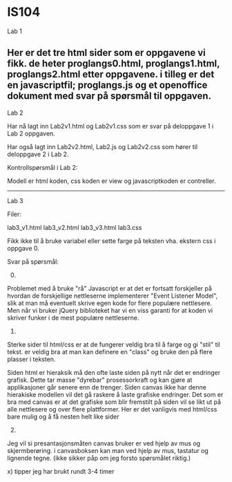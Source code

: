IS104
=====
Lab 1

Her er det tre html sider som er oppgavene vi fikk.
de heter proglangs0.html, proglangs1.html, proglangs2.html etter oppgavene.
i tilleg er det en javascriptfil; proglangs.js og et openoffice dokument med svar på spørsmål til oppgaven.
----------------------------------------------------------------------------------------------------------------
Lab 2

Har nå lagt inn Lab2v1.html og Lab2v1.css som er svar på deloppgave 1 i Lab 2 oppgaven.

Har også lagt inn Lab2v2.html, Lab2.js og Lab2v2.css som hører til deloppgave 2 i Lab 2. 

Kontrollspørsmål i Lab 2:

Modell er html koden, css koden er view og javascriptkoden er contreller. 

-----------------------------------------------------------------------------------------------------------------
Lab 3

Filer:

lab3_v1.html
lab3_v2.html
lab3_v3.html
lab3.css

Fikk ikke til å bruke variabel eller sette farge på teksten vha. ekstern css i oppgave 0.

Svar på spørsmål:

0)
Problemet med å bruke "rå" Javascript er at det er fortsatt forskjeller på hvordan de forskjellige nettleserne 
implementerer "Event Listener Model", slik at man må eventuelt skrive egen kode for flere populære nettlesere.
Men når vi bruker jQuery biblioteket har vi en viss garanti for at koden vi skriver funker i de mest populære nettleserne.

1)
Sterke sider til html/css er at de fungerer veldig bra til å farge og gi "stil" til tekst. 
er veldig bra at man kan definere en "class" og bruke den på flere plasser i teksten.

Siden html er hieraksik må den ofte laste siden på nytt når det er endringer grafisk.
Dette tar masse "dyrebar" prosessorkraft og kan gjøre at applikasjoner går senere enn de trenger.
Siden canvas ikke har denne hierakiske modellen vil det gå raskere å laste grafiske endringer. 
Det som er bra med canvas er at det grafiske som blir fremstilt på siden vil se likt ut 
på alle nettlesere og over flere plattformer. Her er det vanligvis med html/css bare mulig 
og å få nesten helt like sider

2)
Jeg vil si presantasjonsmåten canvas bruker er ved hjelp av mus og skjermberøring. 
i canvasboksen kan man ved hjelp av mus, tastatur og lignende tegne.
(ikke sikker påp om jeg forsto spørsmålet riktig.)

x) tipper jeg har brukt rundt 3-4 timer 


